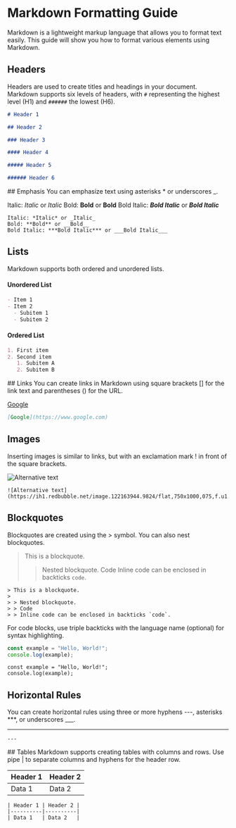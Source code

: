 # Markdown Formatting Guide

Markdown is a lightweight markup language that allows you to format text easily. This guide will show you how to format various elements using Markdown.

## Headers

Headers are used to create titles and headings in your document. Markdown supports six levels of headers, with `#` representing the highest level (H1) and `######` the lowest (H6).

```markdown
# Header 1

## Header 2

### Header 3

#### Header 4

##### Header 5

###### Header 6
```

## Emphasis
You can emphasize text using asterisks \* or underscores \_.

Italic: _Italic_ or _Italic_
Bold: **Bold** or **Bold**
Bold Italic: **_Bold Italic_** or **_Bold Italic_**

```
Italic: *Italic* or _Italic_
Bold: **Bold** or __Bold__
Bold Italic: ***Bold Italic*** or ___Bold Italic___
```

## Lists

Markdown supports both ordered and unordered lists.

#### Unordered List

```markdown
- Item 1
- Item 2
  - Subitem 1
  - Subitem 2
```

#### Ordered List

```markdown
1. First item
2. Second item
   1. Subitem A
   2. Subitem B
```

## Links
You can create links in Markdown using square brackets [] for the link text and parentheses () for the URL.

[Google](https://www.google.com)

```markdown
[Google](https://www.google.com)
```

## Images

Inserting images is similar to links, but with an exclamation mark ! in front of the square brackets.

![Alternative text](https://ih1.redbubble.net/image.122163944.9824/flat,750x1000,075,f.u1.jpg)

```
![Alternative text](https://ih1.redbubble.net/image.122163944.9824/flat,750x1000,075,f.u1.jpg)
```

## Blockquotes

Blockquotes are created using the > symbol. You can also nest blockquotes.

> This is a blockquote.
>
> > Nested blockquote.
> > Code
> > Inline code can be enclosed in backticks `code`.

```
> This is a blockquote.
>
> > Nested blockquote.
> > Code
> > Inline code can be enclosed in backticks `code`.
```

For code blocks, use triple backticks with the language name (optional) for syntax highlighting.

```javascript
const example = "Hello, World!";
console.log(example);
```

```
const example = "Hello, World!";
console.log(example);
```

## Horizontal Rules

You can create horizontal rules using three or more hyphens ---, asterisks \*\*\*, or underscores \_\_\_.

---

```
---
```

## Tables
Markdown supports creating tables with columns and rows. Use pipe | to separate columns and hyphens for the header row.

| Header 1 | Header 2 |
| -------- | -------- |
| Data 1   | Data 2   |

```
| Header 1 | Header 2 |
|----------|----------|
| Data 1   | Data 2   |
```

